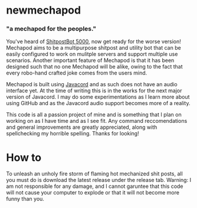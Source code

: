 # newmechapod
### "a mechapod for the peoples."

You've heard of [ShitpostBot 5000](https://twitter.com/ShitpostBot5000), now get ready for the worse version! Mechapod aims to be a multipurpose shitpost and utility bot that can be easily configured to work on mulitple servers and support multiple use scenarios. Another important feature of Mechapod is that it has been designed such that no one Mechapod will be alike, owing to the fact that every robo-hand crafted joke comes from the users mind. 

Mechapod is built using [Javacord](https://github.com/Javacord/Javacord) and as such does not have an audio interface yet. At the time of writing this is in the works for the next major version of Javacord. I may do some experimentations as I learn more about using GitHub and as the Javacord audio support becomes more of a reality.

This code is all a passion project of mine and is something that I plan on working on as I have time and as I see fit. Any command reccomendations and general improvements are greatly appreciated, along with spellchecking my horrible spelling. Thanks for looking!

# How to
To unleash an unholy fire storm of flaming hot mechanized shit posts, all you must do is download the latest release under the release tab. Warning: I am not responsible for any damage, and I cannot garuntee that this code will not cause your computer to explode or that it will not become more funny than you.
